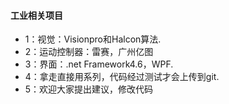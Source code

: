 #### 工业相关项目
- 1：视觉：Visionpro和Halcon算法.
- 2：运动控制器：雷赛，广州亿图
- 3：界面：.net Framework4.6，WPF.
- 4：拿走直接用系列，代码经过测试才会上传到git. 
- 5：欢迎大家提出建议，修改代码
